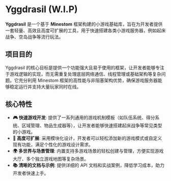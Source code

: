 # Yggdrasil (W.I.P)

**Yggdrasil** 是一个基于 **Minestom** 框架构建的小游戏基础库，旨在为开发者提供一套轻量、高效且高度可扩展的工具，用于快速搭建各类小游戏服务器，例如起床战争、空岛战争等流行玩法。

## 项目目的

Yggdrasil 的核心目标是提供一个功能强大且易于使用的框架，让开发者能够专注于游戏逻辑的实现，而无需重复处理底层网络通信、线程管理或基础架构等复杂问题。它充分利用 Minestom 框架的高性能与非阻塞架构优势，确保游戏服务器能够稳定运行并支持大量玩家同时在线。

## 核心特性

-   **🎮 快速游戏开发**: 提供了一系列通用的游戏机制模板（如队伍系统、得分系统、区域管理、物品生成器等），让开发者能够快速搭建起床战争等常见类型的小游戏。
-   **🔌 高度可扩展**: 采用模块化设计，开发者可以轻松添加新的游戏模式或自定义现有功能，满足个性化的游戏设计需求。
-   **🌍 多世界与场景管理**: 内置支持多游戏场景的轻松创建与管理，方便实现游戏大厅、多个独立游戏地图等复杂场景。
-   **📚 清晰的文档与示例**: 提供详细的 API 文档和实战案例，降低学习成本，助力开发者快速上手。